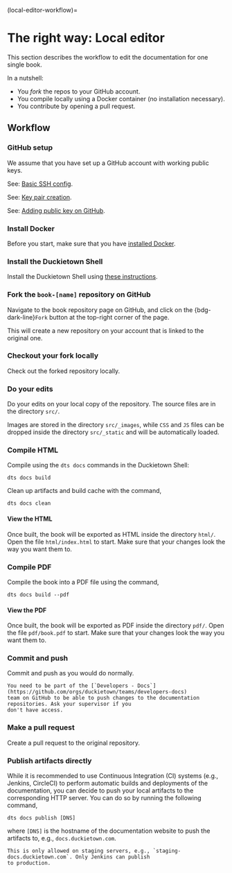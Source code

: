(local-editor-workflow)=
# The right way: Local editor 

This section describes the workflow to edit the documentation for one single book.

In a nutshell:

* You *fork* the repos to your GitHub account.
* You compile locally using a Docker container (no installation necessary).
* You contribute by opening a pull request.


## Workflow

### GitHub setup

We assume that you have set up a GitHub account with working public keys.

See: [Basic SSH config](+software_reference#github-access).

See: [Key pair creation](+software_reference#howto-create-key-pair).

See: [Adding public key on GitHub](+software_reference#github-access).


### Install Docker

Before you start, make sure that you have [installed Docker](+software_reference#docker).


### Install the Duckietown Shell

Install the Duckietown Shell using [these instructions](https://github.com/duckietown/duckietown-shell).

### Fork the `book-[name]` repository on GitHub

Navigate to the book repository page on GitHub, and click on the {bdg-dark-line}`Fork` button at
the top-right corner of the page.

This will create a new repository on your account that is linked to the original one.


### Checkout your fork locally

Check out the forked repository locally.


### Do your edits

Do your edits on your local copy of the repository.
The source files are in the directory `src/`. 

Images are stored in the directory `src/_images`, while `CSS` and `JS` files can be dropped inside the
directory `src/_static` and will be automatically loaded.


### Compile HTML

Compile using the `dts docs` commands in the Duckietown Shell:

    dts docs build

Clean up artifacts and build cache with the command,

    dts docs clean


#### View the HTML

Once built, the book will be exported as HTML inside the directory `html/`.
Open the file `html/index.html` to start. Make sure that your changes look the way you want them to.


### Compile PDF

Compile the book into a PDF file using the command,

    dts docs build --pdf


#### View the PDF

Once built, the book will be exported as PDF inside the directory `pdf/`.
Open the file `pdf/book.pdf` to start. Make sure that your changes look the way you want them to.


### Commit and push

Commit and push as you would do normally.

```{attention}
You need to be part of the [`Developers - Docs`](https://github.com/orgs/duckietown/teams/developers-docs)
team on GitHub to be able to push changes to the documentation repositories. Ask your supervisor if you
don't have access.
```


### Make a pull request

Create a pull request to the original repository.


### Publish artifacts directly

While it is recommended to use Continuous Integration (CI) systems (e.g., Jenkins, CircleCI) to perform
automatic builds and deployments of the documentation, you can decide to push your local artifacts to the
corresponding HTTP server.
You can do so by running the following command,

    dts docs publish [DNS]

where `[DNS]` is the hostname of the documentation website to push the artifacts to, 
e.g., `docs.duckietown.com`.

```{note}
This is only allowed on staging servers, e.g., `staging-docs.duckietown.com`. Only Jenkins can publish
to production.
```

